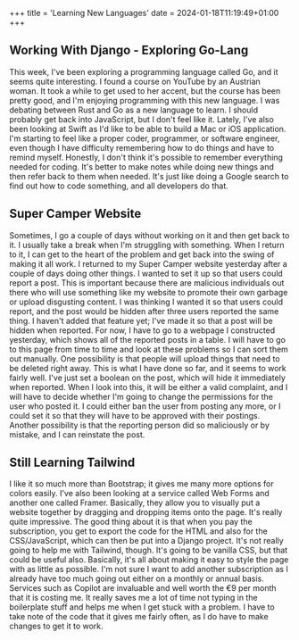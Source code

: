 +++
title = 'Learning New Languages'
date = 2024-01-18T11:19:49+01:00
+++


## Working With Django - Exploring Go-Lang

This week, I've been exploring a programming language called Go, and it seems quite interesting. I found a course on YouTube by an Austrian woman. It took a while to get used to her accent, but the course has been pretty good, and I'm enjoying programming with this new language. I was debating between Rust and Go as a new language to learn. I should probably get back into JavaScript, but I don't feel like it. Lately, I've also been looking at Swift as I'd like to be able to build a Mac or iOS application. I'm starting to feel like a proper coder, programmer, or software engineer, even though I have difficulty remembering how to do things and have to remind myself. Honestly, I don't think it's possible to remember everything needed for coding. It's better to make notes while doing new things and then refer back to them when needed. It's just like doing a Google search to find out how to code something, and all developers do that.

## Super Camper Website

Sometimes, I go a couple of days without working on it and then get back to it. I usually take a break when I'm struggling with something. When I return to it, I can get to the heart of the problem and get back into the swing of making it all work. I returned to my Super Camper website yesterday after a couple of days doing other things. I wanted to set it up so that users could report a post. This is important because there are malicious individuals out there who will use something like my website to promote their own garbage or upload disgusting content. I was thinking I wanted it so that users could report, and the post would be hidden after three users reported the same thing. I haven't added that feature yet; I've made it so that a post will be hidden when reported. For now, I have to go to a webpage I constructed yesterday, which shows all of the reported posts in a table. I will have to go to this page from time to time and look at these problems so I can sort them out manually. One possibility is that people will upload things that need to be deleted right away. This is what I have done so far, and it seems to work fairly well. I've just set a boolean on the post, which will hide it immediately when reported. When I look into this, it will be either a valid complaint, and I will have to decide whether I'm going to change the permissions for the user who posted it. I could either ban the user from posting any more, or I could set it so that they will have to be approved with their postings. Another possibility is that the reporting person did so maliciously or by mistake, and I can reinstate the post.

## Still Learning Tailwind

I like it so much more than Bootstrap; it gives me many more options for colors easily. I've also been looking at a service called Web Forms and another one called Framer. Basically, they allow you to visually put a website together by dragging and dropping items onto the page. It's really quite impressive. The good thing about it is that when you pay the subscription, you get to export the code for the HTML and also for the CSS/JavaScript, which can then be put into a Django project. It's not really going to help me with Tailwind, though. It's going to be vanilla CSS, but that could be useful also. Basically, it's all about making it easy to style the page with as little as possible. I'm not sure I want to add another subscription as I already have too much going out either on a monthly or annual basis. Services such as Copilot are invaluable and well worth the €9 per month that it is costing me. It really saves me a lot of time not typing in the boilerplate stuff and helps me when I get stuck with a problem. I have to take note of the code that it gives me fairly often, as I do have to make changes to get it to work.

